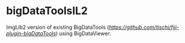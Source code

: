 # bigDataToolsIL2

ImgLib2 version of existing BigDataTools (*https://github.com/tischi/fiji-plugin-bigDataTools*)
using BigDataViewer.
